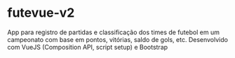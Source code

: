 # futevue-v2

App para registro de partidas e classificação dos times de futebol em um campeonato com base em pontos, vitórias, saldo de gols, etc. Desenvolvido com VueJS (Composition API, script setup) e Bootstrap
